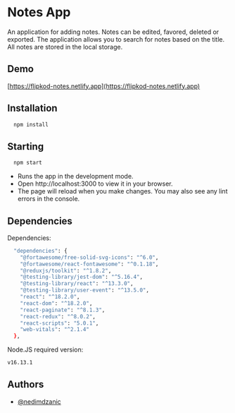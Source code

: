 # Notes App

An application for adding notes. Notes can be edited, favored, deleted or exported. The application allows you to search for notes based on the title. All notes are stored in the local storage.

## Demo

[https://flipkod-notes.netlify.app](https://flipkod-notes.netlify.app)

## Installation

```bash
  npm install
```

## Starting

```bash
  npm start
```

- Runs the app in the development mode.
- Open http://localhost:3000 to view it in your browser.
- The page will reload when you make changes.
  You may also see any lint errors in the console.

## Dependencies

Dependencies:

```bash
  "dependencies": {
    "@fortawesome/free-solid-svg-icons": "^6.0",
    "@fortawesome/react-fontawesome": "^0.1.18",
    "@reduxjs/toolkit": "^1.8.2",
    "@testing-library/jest-dom": "^5.16.4",
    "@testing-library/react": "^13.3.0",
    "@testing-library/user-event": "^13.5.0",
    "react": "^18.2.0",
    "react-dom": "^18.2.0",
    "react-paginate": "^8.1.3",
    "react-redux": "^8.0.2",
    "react-scripts": "5.0.1",
    "web-vitals": "^2.1.4"
  },
```

Node.JS required version:

```bash
v16.13.1
```

## Authors

- [@nedimdzanic](https://github.com/nedimdzanic)
